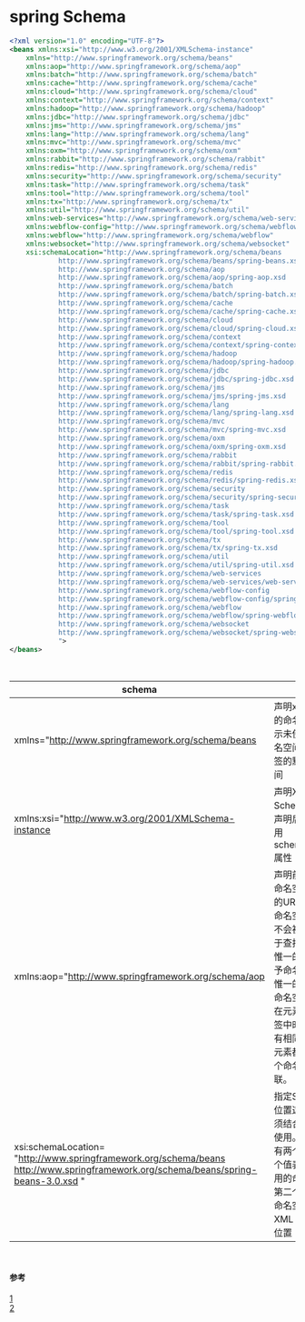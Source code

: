 # spring Schema
```xml
<?xml version="1.0" encoding="UTF-8"?>
<beans xmlns:xsi="http://www.w3.org/2001/XMLSchema-instance"
	xmlns="http://www.springframework.org/schema/beans"
	xmlns:aop="http://www.springframework.org/schema/aop"
	xmlns:batch="http://www.springframework.org/schema/batch"
	xmlns:cache="http://www.springframework.org/schema/cache"
	xmlns:cloud="http://www.springframework.org/schema/cloud"
	xmlns:context="http://www.springframework.org/schema/context"
	xmlns:hadoop="http://www.springframework.org/schema/hadoop"
	xmlns:jdbc="http://www.springframework.org/schema/jdbc"
	xmlns:jms="http://www.springframework.org/schema/jms"
	xmlns:lang="http://www.springframework.org/schema/lang"
	xmlns:mvc="http://www.springframework.org/schema/mvc"
	xmlns:oxm="http://www.springframework.org/schema/oxm"
	xmlns:rabbit="http://www.springframework.org/schema/rabbit"
	xmlns:redis="http://www.springframework.org/schema/redis"
	xmlns:security="http://www.springframework.org/schema/security"
	xmlns:task="http://www.springframework.org/schema/task"
	xmlns:tool="http://www.springframework.org/schema/tool"
	xmlns:tx="http://www.springframework.org/schema/tx"
	xmlns:util="http://www.springframework.org/schema/util"
	xmlns:web-services="http://www.springframework.org/schema/web-services"
	xmlns:webflow-config="http://www.springframework.org/schema/webflow-config"
	xmlns:webflow="http://www.springframework.org/schema/webflow"
	xmlns:websocket="http://www.springframework.org/schema/websocket"
	xsi:schemaLocation="http://www.springframework.org/schema/beans 
			http://www.springframework.org/schema/beans/spring-beans.xsd 
			http://www.springframework.org/schema/aop 
			http://www.springframework.org/schema/aop/spring-aop.xsd 
			http://www.springframework.org/schema/batch
			http://www.springframework.org/schema/batch/spring-batch.xsd
			http://www.springframework.org/schema/cache
			http://www.springframework.org/schema/cache/spring-cache.xsd
			http://www.springframework.org/schema/cloud
			http://www.springframework.org/schema/cloud/spring-cloud.xsd
			http://www.springframework.org/schema/context
			http://www.springframework.org/schema/context/spring-context.xsd
			http://www.springframework.org/schema/hadoop
			http://www.springframework.org/schema/hadoop/spring-hadoop.xsd
			http://www.springframework.org/schema/jdbc
			http://www.springframework.org/schema/jdbc/spring-jdbc.xsd
			http://www.springframework.org/schema/jms
			http://www.springframework.org/schema/jms/spring-jms.xsd
			http://www.springframework.org/schema/lang
			http://www.springframework.org/schema/lang/spring-lang.xsd
			http://www.springframework.org/schema/mvc
			http://www.springframework.org/schema/mvc/spring-mvc.xsd
			http://www.springframework.org/schema/oxm
			http://www.springframework.org/schema/oxm/spring-oxm.xsd
			http://www.springframework.org/schema/rabbit
			http://www.springframework.org/schema/rabbit/spring-rabbit.xsd
			http://www.springframework.org/schema/redis
			http://www.springframework.org/schema/redis/spring-redis.xsd
			http://www.springframework.org/schema/security
			http://www.springframework.org/schema/security/spring-security.xsd
			http://www.springframework.org/schema/task
			http://www.springframework.org/schema/task/spring-task.xsd
			http://www.springframework.org/schema/tool
			http://www.springframework.org/schema/tool/spring-tool.xsd
			http://www.springframework.org/schema/tx
			http://www.springframework.org/schema/tx/spring-tx.xsd
			http://www.springframework.org/schema/util
			http://www.springframework.org/schema/util/spring-util.xsd
			http://www.springframework.org/schema/web-services
			http://www.springframework.org/schema/web-services/web-services.xsd
			http://www.springframework.org/schema/webflow-config
			http://www.springframework.org/schema/webflow-config/spring-webflow-config.xsd
			http://www.springframework.org/schema/webflow
			http://www.springframework.org/schema/webflow/spring-webflow.xsd
			http://www.springframework.org/schema/websocket
			http://www.springframework.org/schema/websocket/spring-websocket.xsd
			">
</beans>
```
</br>

| schema | desc |
| ---- | ---- |
| xmlns="http://www.springframework.org/schema/beans | 声明xml文件默认的命名空间，表示未使用其他命名空间的所有标签的默认命名空间 |
| xmlns:xsi="http://www.w3.org/2001/XMLSchema-instance | 声明XML Schema 实例，声明后就可以使用 schemaLocation 属性|
| xmlns:aop="http://www.springframework.org/schema/aop | 声明前缀为aop的命名空间，后面的URL用于标示命名空间的地址不会被解析器用于查找信息。其惟一的作用是赋予命名空间一个惟一的名称。当命名空间被定义在元素的开始标签中时，所有带有相同前缀的子元素都会与同一个命名空间相关联。|
| xsi:schemaLocation= "http://www.springframework.org/schema/beans http://www.springframework.org/schema/beans/spring-beans-3.0.xsd " | 指定Schema的位置这个属性必须结合命名空间使用。这个属性有两个值，第一个值表示需要使用的命名空间。第二个值表示供命名空间使用的 XML schema 的位置 |

</br>

#### 参考
[1](https://www.cnblogs.com/doit8791/p/5757798.html)  
[2](https://blog.csdn.net/hengyunabc/article/details/22295749)